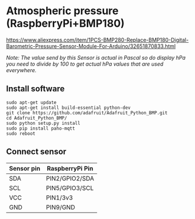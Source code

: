 # Atmospheric pressure (RaspberryPi+BMP180)

https://www.aliexpress.com/item/1PCS-BMP280-Replace-BMP180-Digital-Barometric-Pressure-Sensor-Module-For-Arduino/32651870833.html

*Note: The value send by this Sensor is actual in Pascal so do display hPa you need to divide by 100 to get actual hPa values that are used everywhere.*

## Install software
```
sudo apt-get update
sudo apt-get install build-essential python-dev
git clone https://github.com/adafruit/Adafruit_Python_BMP.git
cd Adafruit_Python_BMP/
sudo python setup.py install
sudo pip install paho-mqtt
sudo reboot
```

## Connect sensor

| Sensor pin | RaspberryPi Pin |
| ---------- | --------------- |
| SDA        | PIN2/GPIO2/SDA  |
| SCL        | PIN5/GPIO3/SCL  |
| VCC        | PIN1/3v3        |
| GND        | PIN9/GND        |
